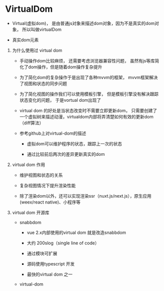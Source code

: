 # VirtualDom

* Virtual(虚拟dom)， 是由普通js对象来描述dom对象，因为不是真实的dom对象， 所以叫做virtualDom

* 真实dom元素

1. 为什么使用过 virtual dom
   
   * 手动操作dom比较麻烦， 还需要考虑浏览器兼容性问题， 虽然有js等库简化了dom操作，但是随着dom操作复杂提升

   * 为了简化dom的复杂操作于是出现了各种mvvm的框架， mvvm框架解决了视图和状态的同步问题

   * 为了简化视图的操作我们可以使用模板引擎， 但是模板引擎没有解决跟踪状态变化的问题， 于是vortual dom出现了

   * virtual dom 的好处是当状态改变时不需要立即更新dom， 只需要创建了一个虚拟树来描述动漫，virtualdom内部将弄清楚如何有效的更新dom（diff算法）

   * 参考github上对virtual-dom的描述
       
       - 虚拟dom可以维护程序的状态，跟踪上一次的状态

       - 通过比较前后两次的差异更新真实的dom


1. virtual dom 作用
    
    * 维护视图和状态的关系

    * 复杂视图情况下提升渲染性能

    * 除了渲染dom以外，还可以实现渲染ssr（nuxt.js/next.js），原生应用(weex/react native)、小程序等

2. virtual dom 开源库

      - snabbdom
         
         - vue 2.x内部使用的virtual dom 就是改造snabbdom

         - 大约 200slog（single line of code）

         - 通过模块可扩展

         - 源码使用typescript 开发

         - 最快的virtual dom 之一

      - virtual-dom
   


   
   

